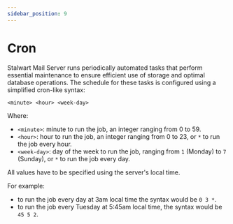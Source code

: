 ```yaml
---
sidebar_position: 9
---
```


# Cron

Stalwart Mail Server runs periodically automated tasks that perform essential maintenance to ensure efficient use of storage and optimal database operations. The schedule for these tasks is configured using a simplified cron-like syntax:

```txt
<minute> <hour> <week-day>
```

Where:

- ``<minute>``: minute to run the job, an integer ranging from 0 to 59.
- ``<hour>``: hour to run the job, an integer ranging from 0 to 23, or ``*`` to run the job every hour.
- ``<week-day>``: day of the week to run the job, ranging from ``1`` (Monday) to ``7`` (Sunday), or ``*`` to run the job every day. 

All values have to be specified using the server's local time. 

For example:

- to run the job every day at 3am local time the syntax would be `0 3 *`. 
- to run the job every Tuesday at 5:45am local time, the syntax would be `45 5 2`.

